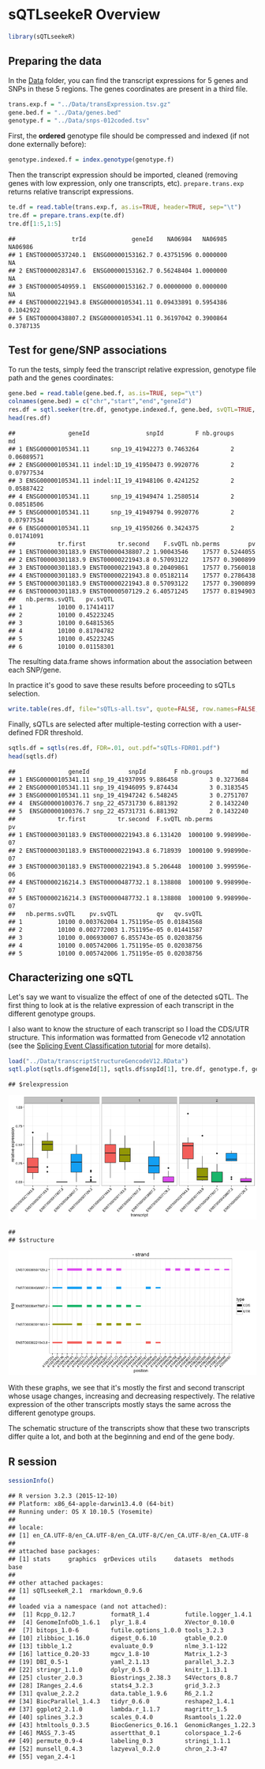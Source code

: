 sQTLseekeR Overview
===================

``` r
library(sQTLseekeR)
```

Preparing the data
------------------

In the [Data](https://github.com/guigolab/sQTLseekeR/tree/master/Data) folder, you can find the transcript expressions for 5 genes and SNPs in these 5 regions. The genes coordinates are present in a third file.

``` r
trans.exp.f = "../Data/transExpression.tsv.gz"
gene.bed.f = "../Data/genes.bed"
genotype.f = "../Data/snps-012coded.tsv"
```

First, the **ordered** genotype file should be compressed and indexed (if not done externally before):

``` r
genotype.indexed.f = index.genotype(genotype.f)
```

Then the transcript expression should be imported, cleaned (removing genes with low expression, only one transcripts, etc). `prepare.trans.exp` returns relative transcript expressions.

``` r
te.df = read.table(trans.exp.f, as.is=TRUE, header=TRUE, sep="\t")
tre.df = prepare.trans.exp(te.df)
tre.df[1:5,1:5]
```

    ##                trId             geneId    NA06984   NA06985   NA06986
    ## 1 ENST00000537240.1  ENSG00000153162.7 0.43751596 0.0000000        NA
    ## 2 ENST00000283147.6  ENSG00000153162.7 0.56248404 1.0000000        NA
    ## 3 ENST00000540959.1  ENSG00000153162.7 0.00000000 0.0000000        NA
    ## 4 ENST00000221943.8 ENSG00000105341.11 0.09433891 0.5954386 0.1042922
    ## 5 ENST00000438807.2 ENSG00000105341.11 0.36197042 0.3900864 0.3787135

Test for gene/SNP associations
------------------------------

To run the tests, simply feed the transcript relative expression, genotype file path and the genes coordinates:

``` r
gene.bed = read.table(gene.bed.f, as.is=TRUE, sep="\t")
colnames(gene.bed) = c("chr","start","end","geneId")
res.df = sqtl.seeker(tre.df, genotype.indexed.f, gene.bed, svQTL=TRUE, verbose=FALSE)
head(res.df)
```

    ##               geneId                snpId         F nb.groups         md
    ## 1 ENSG00000105341.11      snp_19_41942273 0.7463264         2 0.06089571
    ## 2 ENSG00000105341.11 indel:1D_19_41950473 0.9920776         2 0.07977534
    ## 3 ENSG00000105341.11 indel:1I_19_41948106 0.4241252         2 0.05887422
    ## 4 ENSG00000105341.11      snp_19_41949474 1.2580514         2 0.08518506
    ## 5 ENSG00000105341.11      snp_19_41949794 0.9920776         2 0.07977534
    ## 6 ENSG00000105341.11      snp_19_41950266 0.3424375         2 0.01741091
    ##            tr.first         tr.second    F.svQTL nb.perms        pv
    ## 1 ENST00000301183.9 ENST00000438807.2 1.90043546    17577 0.5244055
    ## 2 ENST00000301183.9 ENST00000221943.8 0.57093122    17577 0.3900899
    ## 3 ENST00000301183.9 ENST00000221943.8 0.20409861    17577 0.7560018
    ## 4 ENST00000301183.9 ENST00000221943.8 0.05182114    17577 0.2786438
    ## 5 ENST00000301183.9 ENST00000221943.8 0.57093122    17577 0.3900899
    ## 6 ENST00000301183.9 ENST00000507129.2 6.40571245    17577 0.8194903
    ##   nb.perms.svQTL   pv.svQTL
    ## 1          10100 0.17414117
    ## 2          10100 0.45223245
    ## 3          10100 0.64815365
    ## 4          10100 0.81704782
    ## 5          10100 0.45223245
    ## 6          10100 0.01158301

The resulting data.frame shows information about the association between each SNP/gene.

In practice it's good to save these results before proceeding to sQTLs selection.

``` r
write.table(res.df, file="sQTLs-all.tsv", quote=FALSE, row.names=FALSE, sep="\t")
```

Finally, sQTLs are selected after multiple-testing correction with a user-defined FDR threshold.

``` r
sqtls.df = sqtls(res.df, FDR=.01, out.pdf="sQTLs-FDR01.pdf")
head(sqtls.df)
```

    ##               geneId           snpId        F nb.groups        md
    ## 1 ENSG00000105341.11 snp_19_41937095 9.886458         3 0.3273684
    ## 2 ENSG00000105341.11 snp_19_41946095 9.874434         3 0.3183545
    ## 3 ENSG00000105341.11 snp_19_41947242 6.548245         3 0.2751707
    ## 4  ENSG00000100376.7 snp_22_45731730 6.881392         2 0.1432240
    ## 5  ENSG00000100376.7 snp_22_45731731 6.881392         2 0.1432240
    ##            tr.first         tr.second  F.svQTL nb.perms           pv
    ## 1 ENST00000301183.9 ENST00000221943.8 6.131420  1000100 9.998990e-07
    ## 2 ENST00000301183.9 ENST00000221943.8 6.718939  1000100 9.998990e-07
    ## 3 ENST00000301183.9 ENST00000221943.8 5.206448  1000100 3.999596e-06
    ## 4 ENST00000216214.3 ENST00000487732.1 8.138808  1000100 9.998990e-07
    ## 5 ENST00000216214.3 ENST00000487732.1 8.138808  1000100 9.998990e-07
    ##   nb.perms.svQTL    pv.svQTL           qv   qv.svQTL
    ## 1          10100 0.003762004 1.751195e-05 0.01843568
    ## 2          10100 0.002772003 1.751195e-05 0.01441587
    ## 3          10100 0.006930007 6.855743e-05 0.02038756
    ## 4          10100 0.005742006 1.751195e-05 0.02038756
    ## 5          10100 0.005742006 1.751195e-05 0.02038756

Characterizing one sQTL
-----------------------

Let's say we want to visualize the effect of one of the detected sQTL. The first thing to look at is the relative expression of each transcript in the different genotype groups.

I also want to know the structure of each transcript so I load the CDS/UTR structure. This information was formatted from Genecode v12 annotation (see the [Splicing Event Classification tutorial](SplicingEventClassification.md) for more details).

``` r
load("../Data/transcriptStructureGencodeV12.RData")
sqtl.plot(sqtls.df$geneId[1], sqtls.df$snpId[1], tre.df, genotype.f, gene.bed, tr.str=trans.str)
```

    ## $relexpression

![](sQTLseekeR-Overview_files/figure-markdown_github/unnamed-chunk-9-1.png)

    ## 
    ## $structure

![](sQTLseekeR-Overview_files/figure-markdown_github/unnamed-chunk-9-2.png)

With these graphs, we see that it's mostly the first and second transcript whose usage changes, increasing and decreasing respectively. The relative expression of the other transcripts mostly stays the same across the different genotype groups.

The schematic structure of the transcripts show that these two transcripts differ quite a lot, and both at the beginning and end of the gene body.

R session
---------

``` r
sessionInfo()
```

    ## R version 3.2.3 (2015-12-10)
    ## Platform: x86_64-apple-darwin13.4.0 (64-bit)
    ## Running under: OS X 10.10.5 (Yosemite)
    ## 
    ## locale:
    ## [1] en_CA.UTF-8/en_CA.UTF-8/en_CA.UTF-8/C/en_CA.UTF-8/en_CA.UTF-8
    ## 
    ## attached base packages:
    ## [1] stats     graphics  grDevices utils     datasets  methods   base     
    ## 
    ## other attached packages:
    ## [1] sQTLseekeR_2.1  rmarkdown_0.9.6
    ## 
    ## loaded via a namespace (and not attached):
    ##  [1] Rcpp_0.12.7          formatR_1.4          futile.logger_1.4.1 
    ##  [4] GenomeInfoDb_1.6.1   plyr_1.8.4           XVector_0.10.0      
    ##  [7] bitops_1.0-6         futile.options_1.0.0 tools_3.2.3         
    ## [10] zlibbioc_1.16.0      digest_0.6.10        gtable_0.2.0        
    ## [13] tibble_1.2           evaluate_0.9         nlme_3.1-122        
    ## [16] lattice_0.20-33      mgcv_1.8-10          Matrix_1.2-3        
    ## [19] DBI_0.5-1            yaml_2.1.13          parallel_3.2.3      
    ## [22] stringr_1.1.0        dplyr_0.5.0          knitr_1.13.1        
    ## [25] cluster_2.0.3        Biostrings_2.38.3    S4Vectors_0.8.7     
    ## [28] IRanges_2.4.6        stats4_3.2.3         grid_3.2.3          
    ## [31] qvalue_2.2.2         data.table_1.9.6     R6_2.1.2            
    ## [34] BiocParallel_1.4.3   tidyr_0.6.0          reshape2_1.4.1      
    ## [37] ggplot2_2.1.0        lambda.r_1.1.7       magrittr_1.5        
    ## [40] splines_3.2.3        scales_0.4.0         Rsamtools_1.22.0    
    ## [43] htmltools_0.3.5      BiocGenerics_0.16.1  GenomicRanges_1.22.3
    ## [46] MASS_7.3-45          assertthat_0.1       colorspace_1.2-6    
    ## [49] permute_0.9-4        labeling_0.3         stringi_1.1.1       
    ## [52] munsell_0.4.3        lazyeval_0.2.0       chron_2.3-47        
    ## [55] vegan_2.4-1
